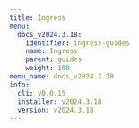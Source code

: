 ```yaml
---
title: Ingress
menu:
  docs_v2024.3.18:
    identifier: ingress-guides
    name: Ingress
    parent: guides
    weight: 100
menu_name: docs_v2024.3.18
info:
  cli: v0.0.15
  installer: v2024.3.18
  version: v2024.3.18
---
```


